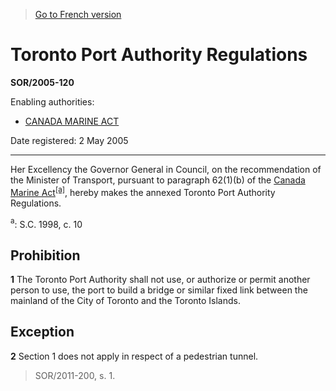 > [Go to French version](/fr/Règlements/Décrets,%20ordonnances%20et%20règlements%20statutaires/2005/120.md)

# Toronto Port Authority Regulations

**SOR/2005-120**

Enabling authorities: 
- [CANADA MARINE ACT](/en/Acts/Statutes%20of%20Canada/1998/c.%2010.md)

Date registered: 2 May 2005

----------

Her Excellency the Governor General in Council, on the recommendation of the Minister of Transport, pursuant to paragraph 62(1)(b) of the [Canada Marine Act](/en/Acts/Statutes%20of%20Canada/1998/c.%2010.md)<sup><a href='#footnotea_e'>[a]</a></sup>, hereby makes the annexed Toronto Port Authority Regulations.

<a name='footnotea_e'><sup>a</sup></a>: S.C. 1998, c. 10<br />




## Prohibition


**1** The Toronto Port Authority shall not use, or authorize or permit another person to use, the port to build a bridge or similar fixed link between the mainland of the City of Toronto and the Toronto Islands.




## Exception


**2** Section 1 does not apply in respect of a pedestrian tunnel.
> SOR/2011-200, s. 1.



